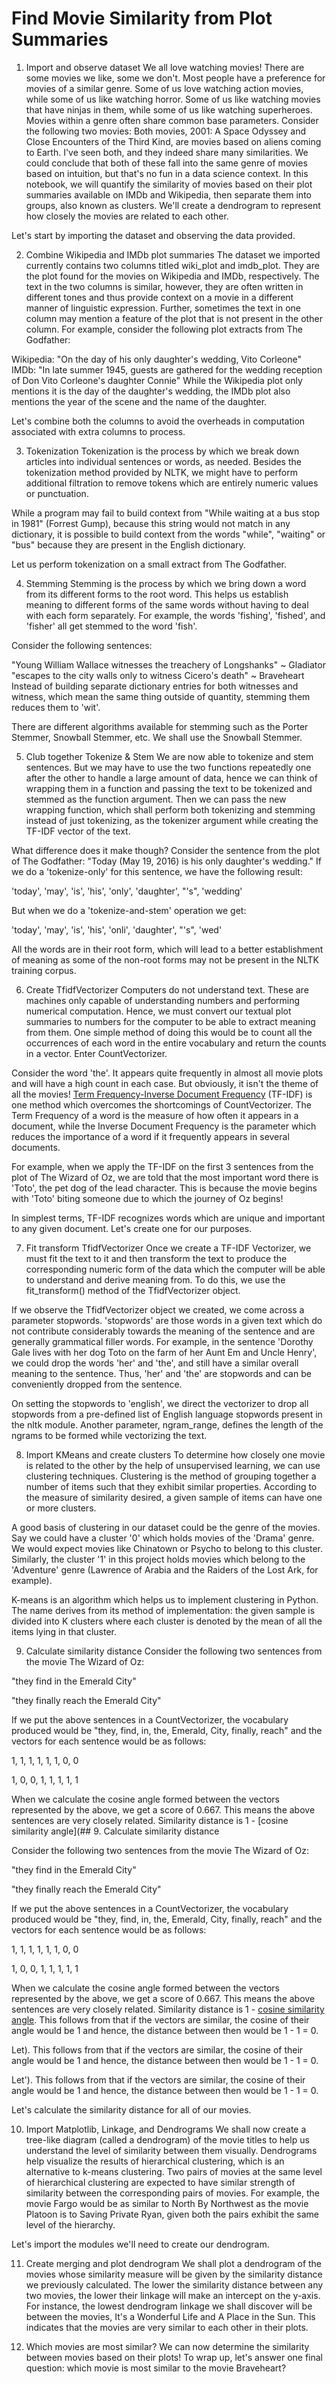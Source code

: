 # Find Movie Similarity from Plot Summaries

1. Import and observe dataset
We all love watching movies! There are some movies we like, some we don't. Most people have a preference for movies of a similar genre. Some of us love watching action movies, while some of us like watching horror. Some of us like watching movies that have ninjas in them, while some of us like watching superheroes.
Movies within a genre often share common base parameters. Consider the following two movies:
Both movies, 2001: A Space Odyssey and Close Encounters of the Third Kind, are movies based on aliens coming to Earth. I've seen both, and they indeed share many similarities. We could conclude that both of these fall into the same genre of movies based on intuition, but that's no fun in a data science context. In this notebook, we will quantify the similarity of movies based on their plot summaries available on IMDb and Wikipedia, then separate them into groups, also known as clusters. We'll create a dendrogram to represent how closely the movies are related to each other.

Let's start by importing the dataset and observing the data provided.

2. Combine Wikipedia and IMDb plot summaries
The dataset we imported currently contains two columns titled wiki_plot and imdb_plot. They are the plot found for the movies on Wikipedia and IMDb, respectively. The text in the two columns is similar, however, they are often written in different tones and thus provide context on a movie in a different manner of linguistic expression. Further, sometimes the text in one column may mention a feature of the plot that is not present in the other column. For example, consider the following plot extracts from The Godfather:

Wikipedia: "On the day of his only daughter's wedding, Vito Corleone"
IMDb: "In late summer 1945, guests are gathered for the wedding reception of Don Vito Corleone's daughter Connie"
While the Wikipedia plot only mentions it is the day of the daughter's wedding, the IMDb plot also mentions the year of the scene and the name of the daughter.

Let's combine both the columns to avoid the overheads in computation associated with extra columns to process.

3. Tokenization
Tokenization is the process by which we break down articles into individual sentences or words, as needed. Besides the tokenization method provided by NLTK, we might have to perform additional filtration to remove tokens which are entirely numeric values or punctuation.

While a program may fail to build context from "While waiting at a bus stop in 1981" (Forrest Gump), because this string would not match in any dictionary, it is possible to build context from the words "while", "waiting" or "bus" because they are present in the English dictionary.

Let us perform tokenization on a small extract from The Godfather.

4. Stemming
Stemming is the process by which we bring down a word from its different forms to the root word. This helps us establish meaning to different forms of the same words without having to deal with each form separately. For example, the words 'fishing', 'fished', and 'fisher' all get stemmed to the word 'fish'.

Consider the following sentences:

"Young William Wallace witnesses the treachery of Longshanks" ~ Gladiator
"escapes to the city walls only to witness Cicero's death" ~ Braveheart
Instead of building separate dictionary entries for both witnesses and witness, which mean the same thing outside of quantity, stemming them reduces them to 'wit'.

There are different algorithms available for stemming such as the Porter Stemmer, Snowball Stemmer, etc. We shall use the Snowball Stemmer.

5. Club together Tokenize & Stem
We are now able to tokenize and stem sentences. But we may have to use the two functions repeatedly one after the other to handle a large amount of data, hence we can think of wrapping them in a function and passing the text to be tokenized and stemmed as the function argument. Then we can pass the new wrapping function, which shall perform both tokenizing and stemming instead of just tokenizing, as the tokenizer argument while creating the TF-IDF vector of the text.

What difference does it make though? Consider the sentence from the plot of The Godfather: "Today (May 19, 2016) is his only daughter's wedding." If we do a 'tokenize-only' for this sentence, we have the following result:

'today', 'may', 'is', 'his', 'only', 'daughter', "'s", 'wedding'

But when we do a 'tokenize-and-stem' operation we get:

'today', 'may', 'is', 'his', 'onli', 'daughter', "'s", 'wed'

All the words are in their root form, which will lead to a better establishment of meaning as some of the non-root forms may not be present in the NLTK training corpus.

6. Create TfidfVectorizer
Computers do not understand text. These are machines only capable of understanding numbers and performing numerical computation. Hence, we must convert our textual plot summaries to numbers for the computer to be able to extract meaning from them. One simple method of doing this would be to count all the occurrences of each word in the entire vocabulary and return the counts in a vector. Enter CountVectorizer.

Consider the word 'the'. It appears quite frequently in almost all movie plots and will have a high count in each case. But obviously, it isn't the theme of all the movies! [Term Frequency-Inverse Document Frequency](Toto) (TF-IDF) is one method which overcomes the shortcomings of CountVectorizer. The Term Frequency of a word is the measure of how often it appears in a document, while the Inverse Document Frequency is the parameter which reduces the importance of a word if it frequently appears in several documents.

For example, when we apply the TF-IDF on the first 3 sentences from the plot of The Wizard of Oz, we are told that the most important word there is 'Toto', the pet dog of the lead character. This is because the movie begins with 'Toto' biting someone due to which the journey of Oz begins!

In simplest terms, TF-IDF recognizes words which are unique and important to any given document. Let's create one for our purposes.

7. Fit transform TfidfVectorizer
Once we create a TF-IDF Vectorizer, we must fit the text to it and then transform the text to produce the corresponding numeric form of the data which the computer will be able to understand and derive meaning from. To do this, we use the fit_transform() method of the TfidfVectorizer object.

If we observe the TfidfVectorizer object we created, we come across a parameter stopwords. 'stopwords' are those words in a given text which do not contribute considerably towards the meaning of the sentence and are generally grammatical filler words. For example, in the sentence 'Dorothy Gale lives with her dog Toto on the farm of her Aunt Em and Uncle Henry', we could drop the words 'her' and 'the', and still have a similar overall meaning to the sentence. Thus, 'her' and 'the' are stopwords and can be conveniently dropped from the sentence.

On setting the stopwords to 'english', we direct the vectorizer to drop all stopwords from a pre-defined list of English language stopwords present in the nltk module. Another parameter, ngram_range, defines the length of the ngrams to be formed while vectorizing the text.

8. Import KMeans and create clusters
To determine how closely one movie is related to the other by the help of unsupervised learning, we can use clustering techniques. Clustering is the method of grouping together a number of items such that they exhibit similar properties. According to the measure of similarity desired, a given sample of items can have one or more clusters.

A good basis of clustering in our dataset could be the genre of the movies. Say we could have a cluster '0' which holds movies of the 'Drama' genre. We would expect movies like Chinatown or Psycho to belong to this cluster. Similarly, the cluster '1' in this project holds movies which belong to the 'Adventure' genre (Lawrence of Arabia and the Raiders of the Lost Ark, for example).

K-means is an algorithm which helps us to implement clustering in Python. The name derives from its method of implementation: the given sample is divided into K clusters where each cluster is denoted by the mean of all the items lying in that cluster.

9. Calculate similarity distance
Consider the following two sentences from the movie The Wizard of Oz:

"they find in the Emerald City"

"they finally reach the Emerald City"

If we put the above sentences in a CountVectorizer, the vocabulary produced would be "they, find, in, the, Emerald, City, finally, reach" and the vectors for each sentence would be as follows:

1, 1, 1, 1, 1, 1, 0, 0

1, 0, 0, 1, 1, 1, 1, 1

When we calculate the cosine angle formed between the vectors represented by the above, we get a score of 0.667. This means the above sentences are very closely related. Similarity distance is 1 - [cosine similarity angle](## 9. Calculate similarity distance

Consider the following two sentences from the movie The Wizard of Oz:

"they find in the Emerald City"

"they finally reach the Emerald City"

If we put the above sentences in a CountVectorizer, the vocabulary produced would be "they, find, in, the, Emerald, City, finally, reach" and the vectors for each sentence would be as follows:

1, 1, 1, 1, 1, 1, 0, 0

1, 0, 0, 1, 1, 1, 1, 1

When we calculate the cosine angle formed between the vectors represented by the above, we get a score of 0.667. This means the above sentences are very closely related. Similarity distance is 1 - [cosine similarity angle](). This follows from that if the vectors are similar, the cosine of their angle would be 1 and hence, the distance between then would be 1 - 1 = 0.

Let). This follows from that if the vectors are similar, the cosine of their angle would be 1 and hence, the distance between then would be 1 - 1 = 0.

Let'). This follows from that if the vectors are similar, the cosine of their angle would be 1 and hence, the distance between then would be 1 - 1 = 0.

Let's calculate the similarity distance for all of our movies.

10. Import Matplotlib, Linkage, and Dendrograms
We shall now create a tree-like diagram (called a dendrogram) of the movie titles to help us understand the level of similarity between them visually. Dendrograms help visualize the results of hierarchical clustering, which is an alternative to k-means clustering. Two pairs of movies at the same level of hierarchical clustering are expected to have similar strength of similarity between the corresponding pairs of movies. For example, the movie Fargo would be as similar to North By Northwest as the movie Platoon is to Saving Private Ryan, given both the pairs exhibit the same level of the hierarchy.

Let's import the modules we'll need to create our dendrogram.

11. Create merging and plot dendrogram
We shall plot a dendrogram of the movies whose similarity measure will be given by the similarity distance we previously calculated. The lower the similarity distance between any two movies, the lower their linkage will make an intercept on the y-axis. For instance, the lowest dendrogram linkage we shall discover will be between the movies, It's a Wonderful Life and A Place in the Sun. This indicates that the movies are very similar to each other in their plots.

12. Which movies are most similar?
We can now determine the similarity between movies based on their plots! To wrap up, let's answer one final question: which movie is most similar to the movie Braveheart?
